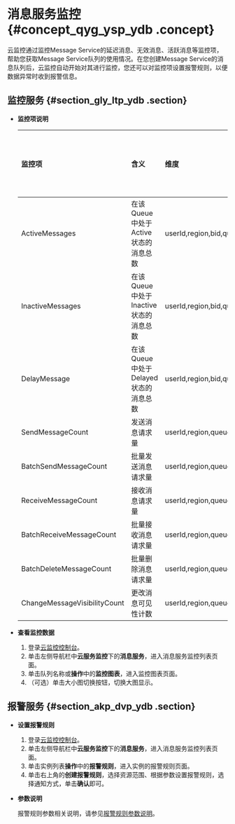 # 消息服务监控 {#concept_qyg_ysp_ydb .concept}

云监控通过监控Message Service的延迟消息、无效消息、活跃消息等监控项，帮助您获取Message Service队列的使用情况。在您创建Message Service的消息队列后，云监控自动开始对其进行监控，您还可以对监控项设置报警规则，以便数据异常时收到报警信息。

## 监控服务 {#section_gly_ltp_ydb .section}

-   **监控项说明** 

    |监控项|含义|维度|单位|最小监控粒度|
    |:--|:-|:-|:-|:-----|
    |ActiveMessages|在该Queue中处于Active状态的消息总数|userId,region,bid,queue|个|5分钟|
    |InactiveMessages|在该Queue中处于Inactive状态的消息总数|userId,region,bid,queue|个|5分钟|
    |DelayMessage|在该Queue中处于Delayed状态的消息总数|userId,region,bid,queue|个|5分钟|
    |SendMessageCount|发送消息请求量|userId,region,queue|个|60分钟|
    |BatchSendMessageCount|批量发送消息请求量|userId,region,queue|个|60分钟|
    |ReceiveMessageCount|接收消息请求量|userId,region,queue|个|60分钟|
    |BatchReceiveMessageCount|批量接收消息请求量|userId,region,queue|个|60分钟|
    |BatchDeleteMessageCount|批量删除消息请求量|userId,region,queue|个|60分钟|
    |ChangeMessageVisibilityCount|更改消息可见性计数|userId,region,queue|个|60分钟|

-   **查看监控数据** 
    1.  登录[云监控控制台](https://cms-intl.console.aliyun.com)。
    2.  单击左侧导航栏中**云服务监控**下的**消息服务**，进入消息服务监控列表页面。
    3.  单击队列名称或**操作**中的**监控图表**，进入监控图表页面。
    4.  （可选）单击大小图切换按钮，切换大图显示。

## 报警服务 {#section_akp_dvp_ydb .section}

-   **设置报警规则** 
    1.  登录[云监控控制台](https://cms-intl.console.aliyun.com)。
    2.  单击左侧导航栏中**云服务监控**下的**消息服务**，进入消息服务监控列表页面。
    3.  单击实例列表**操作**中的**报警规则**，进入实例的报警规则页面。
    4.  单击右上角的**创建报警规则**，选择资源范围、根据参数设置报警规则，选择通知方式，单击**确认**即可。
-   **参数说明** 

    报警规则参数相关说明，请参见[报警规则参数说明](intl.zh-CN/用户指南/报警服务/报警规则/报警规则参数说明.md#)。


